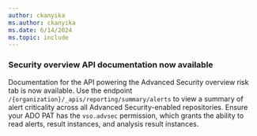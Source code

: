 ```yaml
---
author: ckanyika
ms.author: ckanyika
ms.date: 6/14/2024
ms.topic: include
---
```


### Security overview API documentation now available 

Documentation for the API powering the Advanced Security overview risk tab is now available. Use the endpoint `/{organization}/_apis/reporting/summary/alerts` to view a summary of alert criticality across all Advanced Security-enabled repositories. Ensure your ADO PAT has the `vso.advsec` permission, which grants the ability to read alerts, result instances, and analysis result instances.